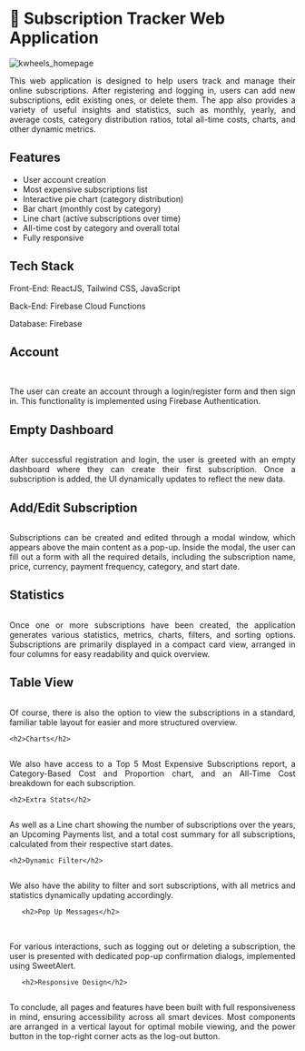 <h1>💸 Subscription Tracker Web Application </h1>

<img src="public/images/git/5.JPG" alt="kwheels_homepage">

<p align="justify">This web application is designed to help users track and manage their online subscriptions. After registering and logging in, users can add new subscriptions, edit existing ones, or delete them. The app also provides a variety of useful insights and statistics, such as monthly, yearly, and average costs, category distribution ratios, total all-time costs, charts, and other dynamic metrics.</p>

<h2>Features</h2>

<ul>
  <li>User account creation</li>
  <li>Most expensive subscriptions list</li>
  <li>Interactive pie chart (category distribution)</li>
  <li>Bar chart (monthly cost by category)</li>
  <li>Line chart (active subscriptions over time)</li>
  <li>All-time cost by category and overall total</li>
  <li>Fully responsive</li>
</ul>

<h2>Tech Stack</h2>

<p>Front-End: ReactJS, Tailwind CSS, JavaScript</p>
<p>Back-End: Firebase Cloud Functions</p>
<p>Database: Firebase</p>

<h2>Account</h2>

<img src="public/images/git/1.JPG" alt="" srcset="">
<img src="public/images/git/2.JPG" alt="" srcset="">

<p align="justify">The user can create an account through a login/register form and then sign in. This functionality is implemented using Firebase Authentication.</p>

<h2>Empty Dashboard</h2>
<img src="public/images/git/3.JPG" alt="" srcset="">

<p align="justify">After successful registration and login, the user is greeted with an empty dashboard where they can create their first subscription. Once a subscription is added, the UI dynamically updates to reflect the new data.</p>

<h2>Add/Edit Subscription</h2>

<img src="public/images/git/4.JPG" alt="" srcset="">

<p align="justify">Subscriptions can be created and edited through a modal window, which appears above the main content as a pop-up. Inside the modal, the user can fill out a form with all the required details, including the subscription name, price, currency, payment frequency, category, and start date.</p>

</p>

<h2>Statistics</h2>

<img src="public/images/git/5.JPG" alt="" srcset="">

<p align="justify">Once one or more subscriptions have been created, the application generates various statistics, metrics, charts, filters, and sorting options. Subscriptions are primarily displayed in a compact card view, arranged in four columns for easy readability and quick overview.</p>

<h2>Table View</h2>

<img src="public/images/git/6.JPG" alt="" srcset="">

<p align="justify">Of course, there is also the option to view the subscriptions in a standard, familiar table layout for easier and more structured overview.</p>

    <h2>Charts</h2>

<img src="public/images/git/7.JPG" alt="" srcset="">

<p align="justify">We also have access to a Top 5 Most Expensive Subscriptions report, a Category-Based Cost and Proportion chart, and an All-Time Cost breakdown for each subscription.</p>

    <h2>Extra Stats</h2>

<img src="public/images/git/8.JPG" alt="" srcset="">

<p align="justify">As well as a Line chart showing the number of subscriptions over the years, an Upcoming Payments list, and a total cost summary for all subscriptions, calculated from their respective start dates.</p>

    <h2>Dynamic Filter</h2>

<img src="public/images/git/11.JPG" alt="" srcset="">

<p align="justify">We also have the ability to filter and sort subscriptions, with all metrics and statistics dynamically updating accordingly.</p>

       <h2>Pop Up Messages</h2>

<img src="public/images/git/9.JPG" alt="" srcset="">
<img src="public/images/git/10.JPG" alt="" srcset="">

<p align="justify">For various interactions, such as logging out or deleting a subscription, the user is presented with dedicated pop-up confirmation dialogs, implemented using SweetAlert.</p>

       <h2>Responsive Design</h2>

<img src="public/images/git/11.png" alt="" srcset="">

<p align="justify">To conclude, all pages and features have been built with full responsiveness in mind, ensuring
    accessibility across all smart devices. Most components are arranged in a vertical layout for optimal mobile
    viewing, and the power button in the top-right corner acts as the log-out button.</p>
